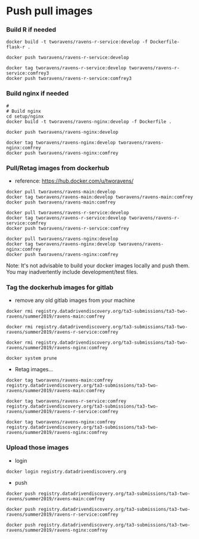 
# Push pull images

### Build R if needed

```
docker build -t tworavens/ravens-r-service:develop -f Dockerfile-flask-r .

docker push tworavens/ravens-r-service:develop

docker tag tworavens/ravens-r-service:develop tworavens/ravens-r-service:comfrey3
docker push tworavens/ravens-r-service:comfrey3
```

### Build nginx if needed

```
#
# Build nginx
cd setup/nginx
docker build -t tworavens/ravens-nginx:develop -f Dockerfile .

docker push tworavens/ravens-nginx:develop

docker tag tworavens/ravens-nginx:develop tworavens/ravens-nginx:comfrey
docker push tworavens/ravens-nginx:comfrey
```

### Pull/Retag images from dockerhub

- reference: https://hub.docker.com/u/tworavens/

```
docker pull tworavens/ravens-main:develop
docker tag tworavens/ravens-main:develop tworavens/ravens-main:comfrey
docker push tworavens/ravens-main:comfrey

docker pull tworavens/ravens-r-service:develop
docker tag tworavens/ravens-r-service:develop tworavens/ravens-r-service:comfrey
docker push tworavens/ravens-r-service:comfrey

docker pull tworavens/ravens-nginx:develop
docker tag tworavens/ravens-nginx:develop tworavens/ravens-nginx:comfrey
docker push tworavens/ravens-nginx:comfrey
```

Note: It's not advisable to build your docker images locally and push them. You may inadvertently include development/test files.

### Tag the dockerhub images for gitlab

- remove any old gitlab images from your machine

```
docker rmi registry.datadrivendiscovery.org/ta3-submissions/ta3-two-ravens/summer2019/ravens-main:comfrey

docker rmi registry.datadrivendiscovery.org/ta3-submissions/ta3-two-ravens/summer2019/ravens-r-service:comfrey

docker rmi registry.datadrivendiscovery.org/ta3-submissions/ta3-two-ravens/summer2019/ravens-nginx:comfrey

docker system prune
```

- Retag images...

```
docker tag tworavens/ravens-main:comfrey registry.datadrivendiscovery.org/ta3-submissions/ta3-two-ravens/summer2019/ravens-main:comfrey

docker tag tworavens/ravens-r-service:comfrey registry.datadrivendiscovery.org/ta3-submissions/ta3-two-ravens/summer2019/ravens-r-service:comfrey

docker tag tworavens/ravens-nginx:comfrey registry.datadrivendiscovery.org/ta3-submissions/ta3-two-ravens/summer2019/ravens-nginx:comfrey
```

### Upload those images

- login
```
docker login registry.datadrivendiscovery.org
```

- push

```
docker push registry.datadrivendiscovery.org/ta3-submissions/ta3-two-ravens/summer2019/ravens-main:comfrey

docker push registry.datadrivendiscovery.org/ta3-submissions/ta3-two-ravens/summer2019/ravens-r-service:comfrey

docker push registry.datadrivendiscovery.org/ta3-submissions/ta3-two-ravens/summer2019/ravens-nginx:comfrey
```

